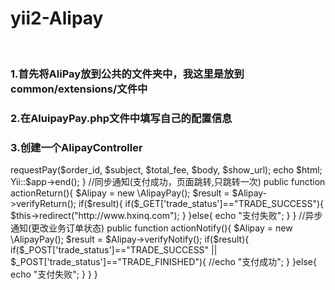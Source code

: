# yii2-Alipay
  
### 1.首先将AliPay放到公共的文件夹中，我这里是放到common/extensions/文件中

### 2.在AluipayPay.php文件中填写自己的配置信息

### 3.创建一个AlipayController
  <?php
      namespace frontend\controllers;

      use Yii;
      use yii\web\Controller;

      require(__DIR__.'/../../common/extensions/AliPay/AlipayPay.php');

      class AlipayController extends Controller
      {

              public function actionIndex(){
                              $order_id='101001102';
                              $subject='这是测试支付接口';
                              $total_fee='0.01';
                              $body='订单#'.$order_id;
                              $show_url = '';
                              $alipay = new \AlipayPay();
                              $html =$alipay->requestPay($order_id, $subject, $total_fee, $body, $show_url);
                              echo $html;
                              Yii::$app->end();
              }

              //同步通知(支付成功，页面跳转,只跳转一次)
              public function actionReturn(){
                      $Alipay = new \AlipayPay();
                      $result = $Alipay->verifyReturn();
                      if($result){
                              if($_GET['trade_status']=="TRADE_SUCCESS"){
                                      $this->redirect("http://www.hxinq.com");
                              }
                      }else{
                              echo "支付失败";
                      }
              }

              //异步通知(更改业务订单状态)
              public function actionNotify(){
                      $Alipay = new \AlipayPay();
                      $result = $Alipay->verifyNotify();
                      if($result){
                              if($_POST['trade_status']=="TRADE_SUCCESS" || $_POST['trade_status']=="TRADE_FINISHED"){
                                      //echo "支付成功";
                              }
                      }else{
                              echo "支付失败";
                      }
              }
      }
